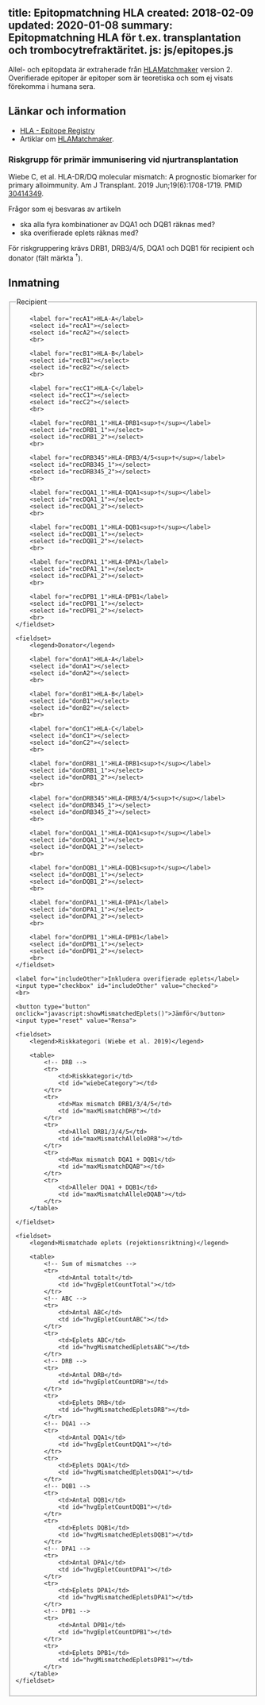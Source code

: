 title: Epitopmatchning HLA
created: 2018-02-09
updated: 2020-01-08
summary: Epitopmatchning HLA för t.ex. transplantation och trombocytrefraktäritet.
js: js/epitopes.js
---

Allel- och epitopdata är extraherade från
[HLAMatchmaker](http://www.epitopes.net/) version 2. Overifierade epitoper är
epitoper som är teoretiska och som ej visats förekomma i humana sera.


## Länkar och information

- [HLA - Epitope Registry](http://epregistry.ufpi.br/)
- Artiklar om [HLAMatchmaker](https://www.ncbi.nlm.nih.gov/pubmed/?term=hlamatchmaker).


### Riskgrupp för primär immunisering vid njurtransplantation

Wiebe C, et al. HLA-DR/DQ molecular mismatch: A prognostic biomarker for primary
alloimmunity. Am J Transplant. 2019 Jun;19(6):1708-1719.
PMID [30414349](https://www.ncbi.nlm.nih.gov/pubmed/30414349).

Frågor som ej besvaras av artikeln

* ska alla fyra kombinationer av DQA1 och DQB1 räknas med?
* ska overifierade eplets räknas med?

För riskgruppering krävs DRB1, DRB3/4/5, DQA1 och DQB1 för recipient och donator
(fält märkta <sup>†</sup>).

## Inmatning

<form action="javascript:showMismatchedEplets()">
    <fieldset>
        <legend>Recipient</legend>

        <label for="recA1">HLA-A</label>
        <select id="recA1"></select>
        <select id="recA2"></select>
        <br>

        <label for="recB1">HLA-B</label>
        <select id="recB1"></select>
        <select id="recB2"></select>
        <br>

        <label for="recC1">HLA-C</label>
        <select id="recC1"></select>
        <select id="recC2"></select>
        <br>

        <label for="recDRB1_1">HLA-DRB1<sup>†</sup></label>
        <select id="recDRB1_1"></select>
        <select id="recDRB1_2"></select>
        <br>

        <label for="recDRB345">HLA-DRB3/4/5<sup>†</sup></label>
        <select id="recDRB345_1"></select>
        <select id="recDRB345_2"></select>
        <br>

        <label for="recDQA1_1">HLA-DQA1<sup>†</sup></label>
        <select id="recDQA1_1"></select>
        <select id="recDQA1_2"></select>
        <br>

        <label for="recDQB1_1">HLA-DQB1<sup>†</sup></label>
        <select id="recDQB1_1"></select>
        <select id="recDQB1_2"></select>
        <br>

        <label for="recDPA1_1">HLA-DPA1</label>
        <select id="recDPA1_1"></select>
        <select id="recDPA1_2"></select>
        <br>

        <label for="recDPB1_1">HLA-DPB1</label>
        <select id="recDPB1_1"></select>
        <select id="recDPB1_2"></select>
        <br>
    </fieldset>

    <fieldset>
        <legend>Donator</legend>

        <label for="donA1">HLA-A</label>
        <select id="donA1"></select>
        <select id="donA2"></select>
        <br>

        <label for="donB1">HLA-B</label>
        <select id="donB1"></select>
        <select id="donB2"></select>
        <br>

        <label for="donC1">HLA-C</label>
        <select id="donC1"></select>
        <select id="donC2"></select>
        <br>

        <label for="donDRB1_1">HLA-DRB1<sup>†</sup></label>
        <select id="donDRB1_1"></select>
        <select id="donDRB1_2"></select>
        <br>

        <label for="donDRB345">HLA-DRB3/4/5<sup>†</sup></label>
        <select id="donDRB345_1"></select>
        <select id="donDRB345_2"></select>
        <br>

        <label for="donDQA1_1">HLA-DQA1<sup>†</sup></label>
        <select id="donDQA1_1"></select>
        <select id="donDQA1_2"></select>
        <br>

        <label for="donDQB1_1">HLA-DQB1<sup>†</sup></label>
        <select id="donDQB1_1"></select>
        <select id="donDQB1_2"></select>
        <br>

        <label for="donDPA1_1">HLA-DPA1</label>
        <select id="donDPA1_1"></select>
        <select id="donDPA1_2"></select>
        <br>

        <label for="donDPB1_1">HLA-DPB1</label>
        <select id="donDPB1_1"></select>
        <select id="donDPB1_2"></select>
        <br>
    </fieldset>

    <label for="includeOther">Inkludera overifierade eplets</label>
    <input type="checkbox" id="includeOther" value="checked">
    <br>

    <button type="button" onclick="javascript:showMismatchedEplets()">Jämför</button>
    <input type="reset" value="Rensa">

    <fieldset>
        <legend>Riskkategori (Wiebe et al. 2019)</legend>

        <table>
            <!-- DRB -->
            <tr>
                <td>Riskkategori</td>
                <td id="wiebeCategory"></td>
            </tr>
            <tr>
                <td>Max mismatch DRB1/3/4/5</td>
                <td id="maxMismatchDRB"></td>
            </tr>
            <tr>
                <td>Allel DRB1/3/4/5</td>
                <td id="maxMismatchAlleleDRB"></td>
            </tr>
            <tr>
                <td>Max mismatch DQA1 + DQB1</td>
                <td id="maxMismatchDQAB"></td>
            </tr>
            <tr>
                <td>Alleler DQA1 + DQB1</td>
                <td id="maxMismatchAlleleDQAB"></td>
            </tr>
        </table>
       
    </fieldset>

    <fieldset>
        <legend>Mismatchade eplets (rejektionsriktning)</legend>

        <table>
            <!-- Sum of mismatches -->
            <tr>
                <td>Antal totalt</td>
                <td id="hvgEpletCountTotal"></td>
            </tr>
            <!-- ABC -->
            <tr>
                <td>Antal ABC</td>
                <td id="hvgEpletCountABC"></td>
            </tr>
            <tr>
                <td>Eplets ABC</td>
                <td id="hvgMismatchedEpletsABC"></td>
            </tr>
            <!-- DRB -->
            <tr>
                <td>Antal DRB</td>
                <td id="hvgEpletCountDRB"></td>
            </tr>
            <tr>
                <td>Eplets DRB</td>
                <td id="hvgMismatchedEpletsDRB"></td>
            </tr>
            <!-- DQA1 -->
            <tr>
                <td>Antal DQA1</td>
                <td id="hvgEpletCountDQA1"></td>
            </tr>
            <tr>
                <td>Eplets DQA1</td>
                <td id="hvgMismatchedEpletsDQA1"></td>
            </tr>
            <!-- DQB1 -->
            <tr>
                <td>Antal DQB1</td>
                <td id="hvgEpletCountDQB1"></td>
            </tr>
            <tr>
                <td>Eplets DQB1</td>
                <td id="hvgMismatchedEpletsDQB1"></td>
            </tr>
            <!-- DPA1 -->
            <tr>
                <td>Antal DPA1</td>
                <td id="hvgEpletCountDPA1"></td>
            </tr>
            <tr>
                <td>Eplets DPA1</td>
                <td id="hvgMismatchedEpletsDPA1"></td>
            </tr>
            <!-- DPB1 -->
            <tr>
                <td>Antal DPB1</td>
                <td id="hvgEpletCountDPB1"></td>
            </tr>
            <tr>
                <td>Eplets DPB1</td>
                <td id="hvgMismatchedEpletsDPB1"></td>
            </tr>
        </table>
    </fieldset>


</form>
